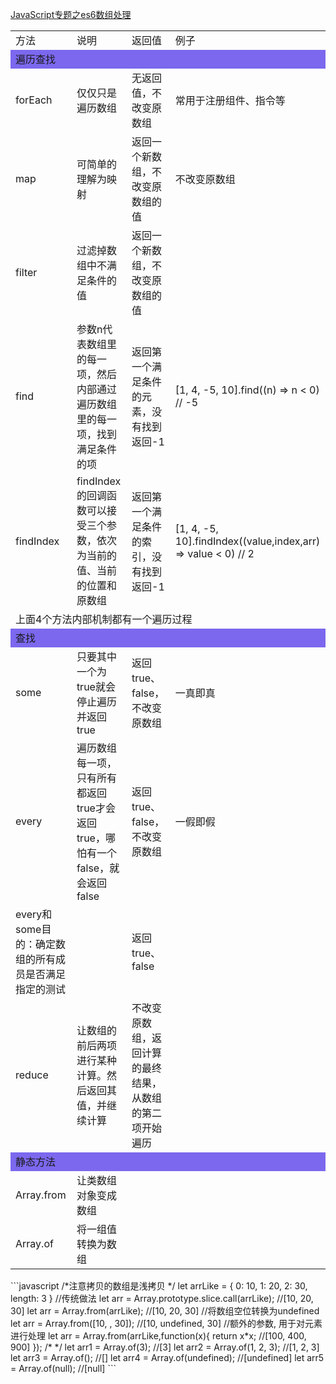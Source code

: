 [JavaScript专题之es6数组处理](#top)

<table>
   <tr>
      <td>方法</td>
      <td>说明</td>
      <td>返回值</td>
      <td>例子</td>
   </tr>
   <tr>
      <td colspan="4" bgcolor=#7B68EE>遍历查找</td>
   </tr>
   <tr>
      <td>forEach</td>
      <td>仅仅只是遍历数组</td>
      <td>无返回值，不改变原数组</td>
      <td>常用于注册组件、指令等</td>
   </tr>
   <tr>
      <td>map</td>
      <td>可简单的理解为映射</td>
      <td>返回一个新数组，不改变原数组的值</td>
      <td>不改变原数组</td>
   </tr>
   <tr>
      <td>filter</td>
      <td>过滤掉数组中不满足条件的值</td>
      <td>返回一个新数组，不改变原数组的值</td>
      <td></td>
   </tr>
   <tr>
      <td>find</td>
      <td>参数n代表数组里的每一项，然后内部通过遍历数组里的每一项，找到满足条件的项</td>
      <td>返回第一个满足条件的元素，没有找到返回-1</td>
      <td>[1, 4, -5, 10].find((n) => n < 0) // -5</td>
   </tr>
   <tr>
      <td>findIndex</td>
      <td>findIndex的回调函数可以接受三个参数，依次为当前的值、当前的位置和原数组</td>
      <td>返回第一个满足条件的索引，没有找到返回-1</td>
      <td>[1, 4, -5, 10].findIndex((value,index,arr) => value < 0) // 2</td>
   </tr>
   <tr>
      <td colspan="4">上面4个方法内部机制都有一个遍历过程</td>
   </tr>
   <tr>
      <td colspan="4" bgcolor=#7B68EE>查找</td>
   </tr>
   <tr>
      <td>some</td>
      <td>只要其中一个为true就会停止遍历并返回true</td>
      <td>返回true、false，不改变原数组</td>
      <td>一真即真</td>
   </tr>
   <tr>
      <td>every</td>
      <td>遍历数组每一项，只有所有都返回true才会返回true，哪怕有一个false，就会返回false</td>
      <td>返回true、false，不改变原数组</td>
      <td>一假即假</td>
   </tr>
   <tr>
      <td>every和some目的：确定数组的所有成员是否满足指定的测试</td>
      <td></td>
      <td>返回true、false</td>
      <td></td>
   </tr>
   <tr>
      <td>reduce</td>
      <td>让数组的前后两项进行某种计算。然后返回其值，并继续计算</td>
      <td>不改变原数组，返回计算的最终结果，从数组的第二项开始遍历</td>
      <td></td>
   </tr>
   <tr>
      <td colspan="4" bgcolor=#7B68EE>静态方法</td>
   </tr>
   <tr>
      <td>Array.from</td>
      <td>让类数组对象变成数组</td>
      <td></td>
      <td></td>
   </tr>
   <tr>
      <td>Array.of</td>
      <td>将一组值转换为数组</td>
      <td></td>
      <td></td>
   </tr>
</table>
```javascript
/*注意拷贝的数组是浅拷贝 */
let arrLike = {
    0: 10,
    1: 20,
    2: 30,
    length: 3
}
//传统做法
let arr = Array.prototype.slice.call(arrLike);   //[10, 20, 30]
let arr = Array.from(arrLike);   //[10, 20, 30]
//将数组空位转换为undefined
let arr = Array.from([10, , 30]);   //[10, undefined, 30]
//额外的参数, 用于对元素进行处理 
let arr = Array.from(arrLike,function(x){
    return x*x;     //[100, 400, 900]
});
/* */
let arr1 = Array.of(3);   //[3]
let arr2 = Array.of(1, 2, 3);  //[1, 2, 3]
let arr3 = Array.of();    //[]
let arr4 = Array.of(undefined);  //[undefined]
let arr5 = Array.of(null);   //[null]
```
